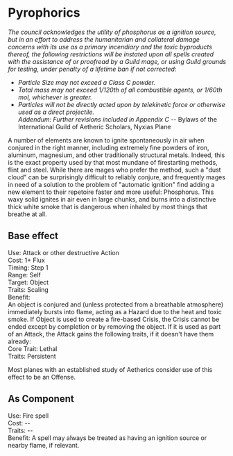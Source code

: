 # Pyrophorics

*The council acknowledges the utility of phosphorus as a ignition source, but in an effort to address the humanitarian and collateral damage concerns with its use as a primary incendiary and the toxic byproducts thereof, the following restrictions will be instated upon all spells created with the assistance of or proofread by a Guild mage, or using Guild grounds for testing, under penalty of a lifetime ban if not corrected:*
* *Particle Size may not exceed a Class C powder.*
* *Total mass may not exceed 1/120th of all combustible agents, or 1/60th mol, whichever is greater.*
* *Particles will not be directly acted upon by telekinetic force or otherwise used as a direct projectile.*  
*Addendum: Further revisions included in Appendix C*
-- Bylaws of the International Guild of Aetheric Scholars, Nyxias Plane

A number of elements are known to ignite spontaneously in air when conjured in the right manner, including extremely fine powders of iron, aluminum, magnesium, and other traditionally structural metals. Indeed, this is the exact property used by that most mundane of firestarting methods, flint and steel. While there are mages who prefer the method, such a "dust cloud" can be surprisingly difficult to reliably conjure, and frequently mages in need of a solution to the problem of "automatic ignition" find adding a new element to their repetoire faster and more useful: Phosphorus. This waxy solid ignites in air even in large chunks, and burns into a distinctive thick white smoke that is dangerous when inhaled by most things that breathe at all.

## Base effect
Use: Attack or other destructive Action  
Cost: 1+ Flux  
Timing: Step 1  
Range: Self  
Target: Object  
Traits: Scaling  
Benefit:  
An object is conjured and (unless protected from a breathable atmosphere) immediately bursts into flame, acting as a Hazard due to the heat and toxic smoke. If Object is used to create a fire-based Crisis, the Crisis cannot be ended except by completion or by removing the object. If it is used as part of an Attack, the Attack gains the following traits, if it doesn't have them already:  
Core Trait: Lethal  
Traits: Persistent  

Most planes with an established study of Aetherics consider use of this effect to be an Offense.

## As Component
Use: Fire spell  
Cost: --  
Traits: --  
Benefit: A spell may always be treated as having an ignition source or nearby flame, if relevant.